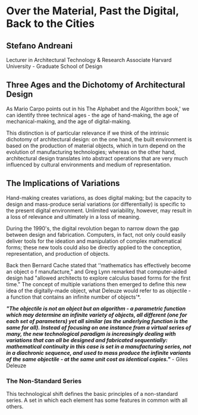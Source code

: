 # Over the Material, Past the Digital, Back to the Cities
## Stefano Andreani
Lecturer in Architectural Technology & Research Associate Harvard University - Graduate School of Design

## Three Ages and the Dichotomy of Architectural Design
As Mario Carpo points out in his The Alphabet and the Algorithm book,' we can identify three technical ages - the age of hand-making, the age of mechanical-making, and the age of digital-making.

This distinction is of particular relevance if we think of the intrinsic dichotomy of architectural design: on the one hand, the built environment is based on the production of material objects, which in turn depend on the evolution of manufacturing technologies; whereas on the other hand, architectural design translates into abstract operations that are very much influenced by cultural environments and medium of representation.
## The Implications of Variations
Hand-making creates variations, as does digital making; but the capacity to design and mass-produce serial variations (or differentially) is specific to the present digital environment. Unlimited variability, however, may result in a loss of relevance and ultimately in a loss of meaning. 

During the 1990's, the digital revolution began to narrow down the gap between design and fabrication. 
	Computers, in fact, not only could easily deliver tools for the ideation and manipulation of complex mathematical forms; these new tools could also be directly applied to the conception, representation, and production of objects.
	
Back then Bernard Cache stated that ‘‘mathematics has effectively become an object o f manufacture," and Greg Lynn remarked that computer-aided design had "allowed architects to explore calculus based forms for the first time." 
	The concept of multiple variations then emerged to define this new idea of the digitally-made object, what Deleuze would refer to as objectile - a function that contains an infinite number of objects'*.

***"The objectile is not an object but an algorithm - a parametric function which may determine an infinite variety of objects, all different (one for each set of parameters) yet all similar (as the underlying function is the same for all). Instead of focusing on one instance from a virtual series of many, the new technological paradigm is increasingly dealing with variations that can all be designed and fabricated sequentially: mathematical continuity in this case is set in a manufacturing series, not in a diachronic sequence, and used to mass produce the infinite variants of the same objectile - at the same unit cost as identical copies."*** - Giles Deleuze
### The Non-Standard Series
This technological shift defines the basic principles of a non-standard series. 
A set in which each element has some features in common with all others. 